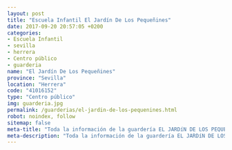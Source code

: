 ```yaml
---
layout: post
title: "Escuela Infantil El Jardín De Los Pequeñines"
date: 2017-09-20 20:57:05 +0200
categories:
- Escuela Infantil
- sevilla
- herrera
- Centro público
- guarderia
name: "El Jardín De Los Pequeñines"
province: "Sevilla"
location: "Herrera"
code: "41016152"
type: "Centro público"
img: guarderia.jpg
permalink: /guarderias/el-jardin-de-los-pequenines.html
robot: noindex, follow
sitemap: false
meta-title: "Toda la información de la guardería EL JARDíN DE LOS PEQUEñINES"
meta-description: "Toda la información de la guardería EL JARDíN DE LOS PEQUEñINES"
---
```

